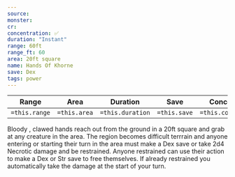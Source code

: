 ```yaml
---
source: 
monster: 
cr: 
concentration: ✅
duration: "Instant"
range: 60ft
range_ft: 60
area: 20ft square
name: Hands Of Khorne
save: Dex
tags: power
---
```


| **Range** | **Area** | **Duration** | **Save** | **Concentration** |
|:---:|:---:|:---:|:---:|:---:|
| `=this.range` | `=this.area` | `=this.duration` | `=this.save` | `=this.concentration` |

Bloody , clawed hands reach out from the ground in a 20ft square and grab at any creature in the area.  The region becomes difficult terrrain and anyone entering or starting their turn in the area must make a Dex save or take 2d4 Necrotic damage and be restrained.  Anyone restrained can use their action to make a Dex or Str save to free themselves.  If already restrained you automatically take the damage at the start of your turn.